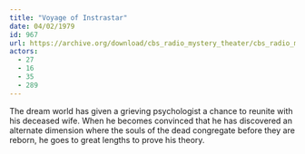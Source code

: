 ```yaml
---
title: "Voyage of Instrastar"
date: 04/02/1979
id: 967
url: https://archive.org/download/cbs_radio_mystery_theater/cbs_radio_mystery_theater-0951-1000.zip/cbs_radio_mystery_theater-0951-1000%2Fcbsrmt_0967_voyage_of_instrastar.mp3
actors:
  - 27
  - 16
  - 35
  - 289
---
```

The dream world has given a grieving psychologist a chance to reunite with his deceased wife. When he becomes convinced that he has discovered an alternate dimension where the souls of the dead congregate before they are reborn, he goes to great lengths to prove his theory.